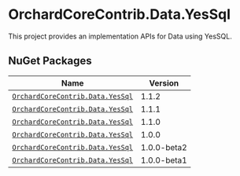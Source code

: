 # OrchardCoreContrib.Data.YesSql

This project provides an implementation APIs for Data using YesSQL.

## NuGet Packages

| Name                                                                                                          | Version     |
|---------------------------------------------------------------------------------------------------------------|-------------|
| [`OrchardCoreContrib.Data.YesSql`](https://www.nuget.org/packages/OrchardCoreContrib.Data.YesSql/1.1.2)       | 1.1.2       |
| [`OrchardCoreContrib.Data.YesSql`](https://www.nuget.org/packages/OrchardCoreContrib.Data.YesSql/1.1.1)       | 1.1.1       |
| [`OrchardCoreContrib.Data.YesSql`](https://www.nuget.org/packages/OrchardCoreContrib.Data.YesSql/1.1.0)       | 1.1.0       |
| [`OrchardCoreContrib.Data.YesSql`](https://www.nuget.org/packages/OrchardCoreContrib.Data.YesSql/1.0.0)       | 1.0.0       |
| [`OrchardCoreContrib.Data.YesSql`](https://www.nuget.org/packages/OrchardCoreContrib.Data.YesSql/1.0.0-beta2) | 1.0.0-beta2 |
| [`OrchardCoreContrib.Data.YesSql`](https://www.nuget.org/packages/OrchardCoreContrib.Data.YesSql/1.0.0-beta1) | 1.0.0-beta1 |
